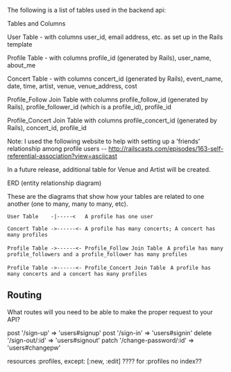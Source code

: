 The following is a list of tables used in the backend api:

Tables and Columns

User Table - with columns user_id, email address, etc. as set up in the Rails template

Profile Table - with columns profile_id (generated by Rails), user_name, about_me

Concert Table - with columns concert_id (generated by Rails), event_name, date, time, artist, venue, venue_address, cost

Profile_Follow Join Table with columns profile_follow_id (generated by Rails), profile_follower_id (which is a profile_id), profile_id

Profile_Concert Join Table with columns profile_concert_id (generated by Rails), concert_id, profile_id

Note: I used the following website to help with setting up a 'friends' relationship among profile users -- http://railscasts.com/episodes/163-self-referential-association?view=asciicast


In a future release, additional table for Venue and Artist will be created.


ERD (entity relationship diagram)

These are the diagrams that show how your tables are related to one another (one to many, many to many, etc).

``` User Table    -|-----<   A profile has one user ```

``` Concert Table ->------<- A profile has many concerts; A concert has many profiles ```

``` Profile Table ->------<- Profile_Follow Join Table ```
``` A profile has many profile_followers and a profile_follower has many profiles```

``` Profile Table ->------<- Profile_Concert Join Table ```
``` A profile has many concerts and a concert has many profiles```

## Routing

What routes will you need to be able to make the proper request to your API?

  post '/sign-up' => 'users#signup'
  post '/sign-in' => 'users#signin'
  delete '/sign-out/:id' => 'users#signout'
  patch '/change-password/:id' => 'users#changepw'

  resources :profiles, except: [:new, :edit]
  ???? for :profiles no index??
